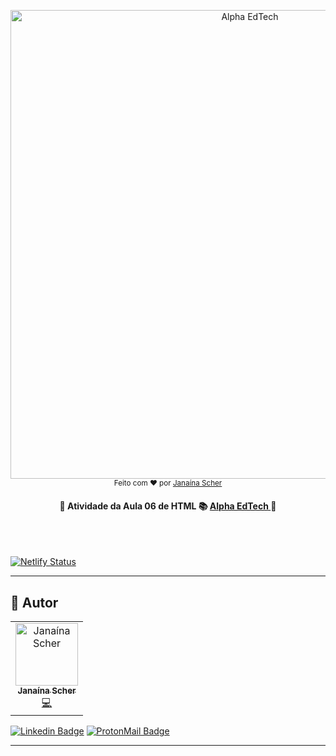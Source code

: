 <p align="center">
	<a href="#" target="_blank"> 
		<img alt="Alpha EdTech" title="Alpha EdTech" src="https://user-images.githubusercontent.com/79182711/166085013-93f5694a-ac32-4584-9475-256d4bc195eb.png" width="750">
	</a>    
<br>
    <sub> Feito com ❤️ por <a href="https://github.com/janascher">Janaína Scher</a></sub>
</p>
  
<h4  align="center">
    🚧 Atividade da Aula 06 de HTML 📚
    <a  href="https://www.alphaedtech.org.br/">
        Alpha EdTech
    </a>
    🚧
</h4>
<br></br> 

[![Netlify Status](https://api.netlify.com/api/v1/badges/99639af0-0b7a-437d-99b0-d5d78d2175a0/deploy-status)](#)

--- 

## 🦸 Autor

<table>
	<tr>
		<td align="center">
			<a href="https://github.com/janascher">
				<img src="https://avatars.githubusercontent.com/u/79182711?v=4" width="100px;" alt="Janaína Scher"/>
				<br />
				<sub>
					<b>Janaína Scher</b>
				</sub>
			</a>
			<br />
			<a href="https://github.com/janascher/01-github-explorer/commits?author=janascher" title="Code">💻</a>
		</td>
	</tr>
</table>

[![Linkedin Badge](https://img.shields.io/badge/LinkedIn-0077B5?style=for-the-badge&logo=linkedin&logoColor=white)](https://www.linkedin.com/in/janainascher/) 
[![ProtonMail Badge](https://img.shields.io/badge/ProtonMail-8B89CC?style=for-the-badge&logo=protonmail&logoColor=white)](mailto:janainascher@protonmail.com)

---
